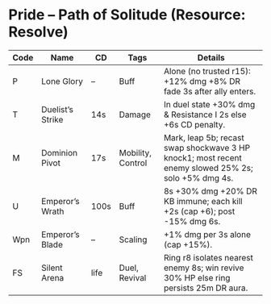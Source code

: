 # Pride – Path of Solitude (Resource: Resolve)
| Code | Name | CD | Tags | Details |
|------|------|----|------|---------|
| P | Lone Glory | – | Buff | Alone (no trusted r15): +12% dmg +8% DR fade 3s after ally enters. |
| T | Duelist’s Strike | 14s | Damage | In duel state +30% dmg & Resistance I 2s else +6s CD penalty. |
| M | Dominion Pivot | 17s | Mobility, Control | Mark, leap 5b; recast swap shockwave 3 HP knock1; most recent enemy slowed 25% 2s; solo +5% dmg 4s. |
| U | Emperor’s Wrath | 100s | Buff | 8s +30% dmg +20% DR KB immune; each kill +2s (cap +6); post -15% dmg 6s. |
| Wpn | Emperor’s Blade | – | Scaling | +1% dmg per 3s alone (cap +15%). |
| FS | Silent Arena | life | Duel, Revival | Ring r8 isolates nearest enemy 8s; win revive 30% HP else ring persists 25m DR aura. |